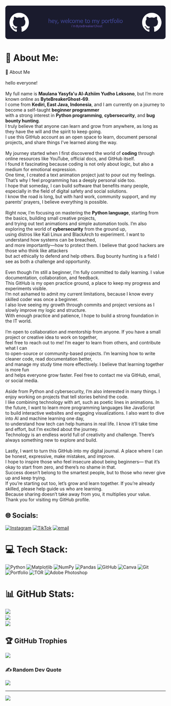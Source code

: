 ![ByteBreakerGhost](img/github-header-image.png)
# 💫 About Me:
 👋 About Me<br><br>hello everyone!  <br><br>My full name is **Maulana Yasyfa'u Al-Azhiim Yudho Leksono**,  but I’m more known online as **ByteBreakerGhost-69**.  <br>I come from **Kediri, East Java, Indonesia**,  and I am currently on a journey to become a self-taught **beginner programmer**  <br>with a strong interest in **Python programming**, **cybersecurity**, and **bug bounty hunting**.  <br>I truly believe that anyone can learn and grow from anywhere,  as long as they have the will and the spirit to keep going.  <br>I use this GitHub account as an open space to learn,  document personal projects, and share things I’ve learned along the way.<br><br>My journey started when I first discovered the world of **coding**  through online resources like YouTube, official docs, and GitHub itself.  <br>I found it fascinating because coding is not only about logic,  but also a medium for emotional expression.  <br>One time, I created a text animation project just to pour out my feelings.  That’s why I feel programming has a deeply personal side too.  <br>I hope that someday, I can build software that benefits many people,  especially in the field of digital safety and social solutions.  <br>I know the road is long, but with hard work, community support,  and my parents’ prayers, I believe everything is possible.<br><br>Right now, I’m focusing on mastering the **Python language**,  starting from the basics, building small creative projects,  <br>and trying out text animations and simple automation tools.  I’m also exploring the world of **cybersecurity** from the ground up,  <br>using distros like Kali Linux and BlackArch to experiment.  I want to understand how systems can be breached,  <br>and more importantly—how to protect them.  I believe that good hackers are those who think like attackers  <br>but act ethically to defend and help others.  Bug bounty hunting is a field I see as both a challenge and opportunity.<br><br>Even though I’m still a beginner, I’m fully committed to daily learning.  I value documentation, collaboration, and feedback.  <br>This GitHub is my open practice ground,  a place to keep my progress and experiments visible.  <br>I’m not ashamed to admit my current limitations,  because I know every skilled coder was once a beginner.  <br>I also love seeing my growth through commits and project versions  as I slowly improve my logic and structure.  <br>With enough practice and patience,  I hope to build a strong foundation in the IT world.<br><br>I’m open to collaboration and mentorship from anyone.  If you have a small project or creative idea to work on together,  <br>feel free to reach out to me!  I’m eager to learn from others, and contribute what I can  <br>to open-source or community-based projects.  I’m learning how to write cleaner code, read documentation better,  <br>and manage my study time more effectively.  I believe that learning together is more fun  <br>and helps everyone grow faster.  Feel free to contact me via GitHub, email, or social media.<br><br>Aside from Python and cybersecurity, I’m also interested in many things.  I enjoy working on projects that tell stories behind the code.  <br>I like combining technology with art, such as poetic lines in animations.  In the future, I want to learn more programming languages like JavaScript  <br>to build interactive websites and engaging visualizations.  I also want to dive into AI and machine learning one day,  <br>to understand how tech can help humans in real life.  I know it’ll take time and effort, but I’m excited about the journey.  <br>Technology is an endless world full of creativity and challenge.  There’s always something new to explore and build.<br><br>Lastly, I want to turn this GitHub into my digital journal.  A place where I can be honest, expressive, make mistakes, and improve.  <br>I hope to inspire those who feel insecure about being beginners—  that it’s okay to start from zero, and there’s no shame in that.  <br>Success doesn’t belong to the smartest people,  but to those who never give up and keep trying.  <br>If you’re starting out too, let’s grow and learn together.  If you’re already skilled, please help guide us who are learning.  <br>Because sharing doesn’t take away from you, it multiplies your value.  <br>Thank you for visiting my GitHub profile.


## 🌐 Socials:
[![Instagram](https://img.shields.io/badge/Instagram-%23E4405F.svg?logo=Instagram&logoColor=white)](https://instagram.com/https://instagram.com/bytebreaker07) [![TikTok](https://img.shields.io/badge/TikTok-%23000000.svg?logo=TikTok&logoColor=white)](https://tiktok.com/@https://www.tiktok.com/@bytebreakerghost) [![email](https://img.shields.io/badge/Email-D14836?logo=gmail&logoColor=white)](mailto:yasyfinance.9@gmail.com) 

# 💻 Tech Stack:
![Python](https://img.shields.io/badge/python-3670A0?style=for-the-badge&logo=python&logoColor=ffdd54) ![Matplotlib](https://img.shields.io/badge/Matplotlib-%23ffffff.svg?style=for-the-badge&logo=Matplotlib&logoColor=black) ![NumPy](https://img.shields.io/badge/numpy-%23013243.svg?style=for-the-badge&logo=numpy&logoColor=white) ![Pandas](https://img.shields.io/badge/pandas-%23150458.svg?style=for-the-badge&logo=pandas&logoColor=white) ![GitHub](https://img.shields.io/badge/github-%23121011.svg?style=for-the-badge&logo=github&logoColor=white) ![Canva](https://img.shields.io/badge/Canva-%2300C4CC.svg?style=for-the-badge&logo=Canva&logoColor=white) ![Git](https://img.shields.io/badge/git-%23F05033.svg?style=for-the-badge&logo=git&logoColor=white) ![Portfolio](https://img.shields.io/badge/Portfolio-%23000000.svg?style=for-the-badge&logo=firefox&logoColor=#FF7139) ![TOR](https://img.shields.io/badge/tor-%237E4798.svg?style=for-the-badge&logo=tor-project&logoColor=white) ![Adobe Photoshop](https://img.shields.io/badge/adobe%20photoshop-%2331A8FF.svg?style=for-the-badge&logo=adobe%20photoshop&logoColor=white)
# 📊 GitHub Stats:
![](https://github-readme-stats.vercel.app/api?username=ByteBreakerGhost-69&theme=tokyonight&hide_border=true&include_all_commits=true&count_private=false)<br/>
![](https://nirzak-streak-stats.vercel.app/?user=ByteBreakerGhost-69&theme=tokyonight&hide_border=true)<br/>
![](https://github-readme-stats.vercel.app/api/top-langs/?username=ByteBreakerGhost-69&theme=tokyonight&hide_border=true&include_all_commits=true&count_private=false&layout=compact)

## 🏆 GitHub Trophies
![](https://github-profile-trophy.vercel.app/?username=ByteBreakerGhost-69&theme=merko&no-frame=false&no-bg=true&margin-w=4)

### ✍️ Random Dev Quote
![](https://quotes-github-readme.vercel.app/api?type=horizontal&theme=radical)

---
[![](https://visitcount.itsvg.in/api?id=ByteBreakerGhost-69&icon=0&color=8)](https://visitcount.itsvg.in)

<!-- Proudly created with GPRM ( https://gprm.itsvg.in ) -->
